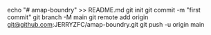 echo "# amap-boundry" >> README.md
git init 
git commit -m "first commit"
git branch -M main
git remote add origin git@github.com:JERRYZFC/amap-boundry.git
git push -u origin main